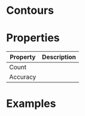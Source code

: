 # Contours


# Properties


| Property | Description| 
| -------- | -----------|
| Count |  |
| Accuracy |  |




# Examples
